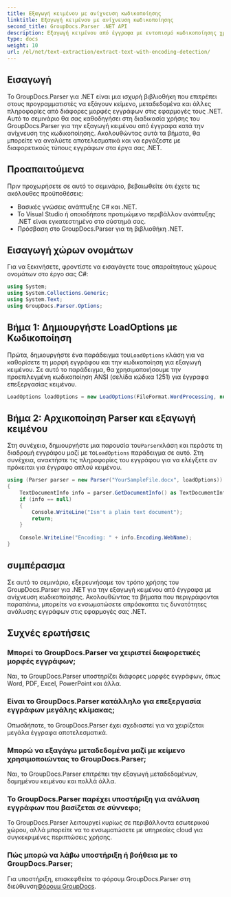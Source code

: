 ```yaml
---
title: Εξαγωγή κειμένου με ανίχνευση κωδικοποίησης
linktitle: Εξαγωγή κειμένου με ανίχνευση κωδικοποίησης
second_title: GroupDocs.Parser .NET API
description: Εξαγωγή κειμένου από έγγραφα με εντοπισμό κωδικοποίησης χρησιμοποιώντας GroupDocs.Parser για .NET. Αναλύστε αποτελεσματικά διάφορες μορφές στις εφαρμογές σας .NET.
type: docs
weight: 10
url: /el/net/text-extraction/extract-text-with-encoding-detection/
---
```

## Εισαγωγή
Το GroupDocs.Parser για .NET είναι μια ισχυρή βιβλιοθήκη που επιτρέπει στους προγραμματιστές να εξάγουν κείμενο, μεταδεδομένα και άλλες πληροφορίες από διάφορες μορφές εγγράφων στις εφαρμογές τους .NET. Αυτό το σεμινάριο θα σας καθοδηγήσει στη διαδικασία χρήσης του GroupDocs.Parser για την εξαγωγή κειμένου από έγγραφα κατά την ανίχνευση της κωδικοποίησης. Ακολουθώντας αυτά τα βήματα, θα μπορείτε να αναλύετε αποτελεσματικά και να εργάζεστε με διαφορετικούς τύπους εγγράφων στα έργα σας .NET.
## Προαπαιτούμενα
Πριν προχωρήσετε σε αυτό το σεμινάριο, βεβαιωθείτε ότι έχετε τις ακόλουθες προϋποθέσεις:
- Βασικές γνώσεις ανάπτυξης C# και .NET.
- Το Visual Studio ή οποιοδήποτε προτιμώμενο περιβάλλον ανάπτυξης .NET είναι εγκατεστημένο στο σύστημά σας.
- Πρόσβαση στο GroupDocs.Parser για τη βιβλιοθήκη .NET.

## Εισαγωγή χώρων ονομάτων
Για να ξεκινήσετε, φροντίστε να εισαγάγετε τους απαραίτητους χώρους ονομάτων στο έργο σας C#:
```csharp
using System;
using System.Collections.Generic;
using System.Text;
using GroupDocs.Parser.Options;
```
## Βήμα 1: Δημιουργήστε LoadOptions με Κωδικοποίηση
 Πρώτα, δημιουργήστε ένα παράδειγμα του`LoadOptions` κλάση για να καθορίσετε τη μορφή εγγράφου και την κωδικοποίηση για εξαγωγή κειμένου. Σε αυτό το παράδειγμα, θα χρησιμοποιήσουμε την προεπιλεγμένη κωδικοποίηση ANSI (σελίδα κώδικα 1251) για έγγραφα επεξεργασίας κειμένου.
```csharp
LoadOptions loadOptions = new LoadOptions(FileFormat.WordProcessing, null, null, Encoding.GetEncoding(1251));
```
## Βήμα 2: Αρχικοποίηση Parser και εξαγωγή κειμένου
 Στη συνέχεια, δημιουργήστε μια παρουσία του`Parser`κλάση και περάστε τη διαδρομή εγγράφου μαζί με το`LoadOptions` παράδειγμα σε αυτό. Στη συνέχεια, ανακτήστε τις πληροφορίες του εγγράφου για να ελέγξετε αν πρόκειται για έγγραφο απλού κειμένου.
```csharp
using (Parser parser = new Parser("YourSampleFile.docx", loadOptions))
{
    TextDocumentInfo info = parser.GetDocumentInfo() as TextDocumentInfo;
    if (info == null)
    {
        Console.WriteLine("Isn't a plain text document");
        return;
    }
    
    Console.WriteLine("Encoding: " + info.Encoding.WebName);
}
```

## συμπέρασμα
Σε αυτό το σεμινάριο, εξερευνήσαμε τον τρόπο χρήσης του GroupDocs.Parser για .NET για την εξαγωγή κειμένου από έγγραφα με ανίχνευση κωδικοποίησης. Ακολουθώντας τα βήματα που περιγράφονται παραπάνω, μπορείτε να ενσωματώσετε απρόσκοπτα τις δυνατότητες ανάλυσης εγγράφων στις εφαρμογές σας .NET.

## Συχνές ερωτήσεις
### Μπορεί το GroupDocs.Parser να χειριστεί διαφορετικές μορφές εγγράφων;
Ναι, το GroupDocs.Parser υποστηρίζει διάφορες μορφές εγγράφων, όπως Word, PDF, Excel, PowerPoint και άλλα.
### Είναι το GroupDocs.Parser κατάλληλο για επεξεργασία εγγράφων μεγάλης κλίμακας;
Οπωσδήποτε, το GroupDocs.Parser έχει σχεδιαστεί για να χειρίζεται μεγάλα έγγραφα αποτελεσματικά.
### Μπορώ να εξαγάγω μεταδεδομένα μαζί με κείμενο χρησιμοποιώντας το GroupDocs.Parser;
Ναι, το GroupDocs.Parser επιτρέπει την εξαγωγή μεταδεδομένων, δομημένου κειμένου και πολλά άλλα.
### Το GroupDocs.Parser παρέχει υποστήριξη για ανάλυση εγγράφων που βασίζεται σε σύννεφο;
Το GroupDocs.Parser λειτουργεί κυρίως σε περιβάλλοντα εσωτερικού χώρου, αλλά μπορείτε να το ενσωματώσετε με υπηρεσίες cloud για συγκεκριμένες περιπτώσεις χρήσης.
### Πώς μπορώ να λάβω υποστήριξη ή βοήθεια με το GroupDocs.Parser;
Για υποστήριξη, επισκεφθείτε το φόρουμ GroupDocs.Parser στη διεύθυνση[Φόρουμ GroupDocs](https://forum.groupdocs.com/c/parser/17).